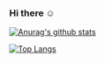 ### Hi there ☺️

[![Anurag's github stats](https://github-readme-stats.vercel.app/api?username=ac2dia&show_icons=true&theme=gruvbox)](https://github.com/anuraghazra/github-readme-stats)

[![Top Langs](https://github-readme-stats.vercel.app/api/top-langs/?username=ac2dia&layout=compact&exclude_repo=TIL)](https://github.com/anuraghazra/github-readme-stats)

